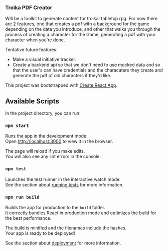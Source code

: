 ### Troika PDF Creator

Will be a toolkit to generate content for troika! tabletop rpg. For now there are 2 features, one that creates a pdf with a background for the game depending on the data you introduce, and other that walks you through the process of creating a character for the Game, generating a pdf with your character when you're done.

Tentative future features:

* Make a visual initiative tracker.
* Create a backend api so that we don't need to use mocked data and so that the user's can have credentials and  the characaters they create and generate the pdf of old characters if they'd like.


This project was bootstrapped with [Create React App](https://github.com/facebook/create-react-app).

## Available Scripts

In the project directory, you can run:

### `npm start`

Runs the app in the development mode.<br />
Open [http://localhost:3000](http://localhost:3000) to view it in the browser.

The page will reload if you make edits.<br />
You will also see any lint errors in the console.

### `npm test`

Launches the test runner in the interactive watch mode.<br />
See the section about [running tests](https://facebook.github.io/create-react-app/docs/running-tests) for more information.

### `npm run build`

Builds the app for production to the `build` folder.<br />
It correctly bundles React in production mode and optimizes the build for the best performance.

The build is minified and the filenames include the hashes.<br />
Your app is ready to be deployed!

See the section about [deployment](https://facebook.github.io/create-react-app/docs/deployment) for more information.
